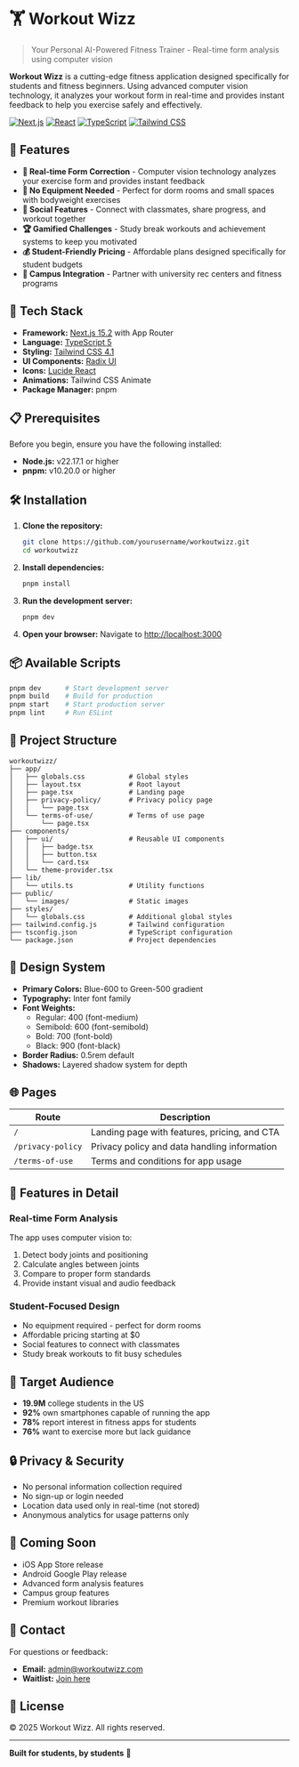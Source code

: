 # 🏋️ Workout Wizz

> Your Personal AI-Powered Fitness Trainer - Real-time form analysis using computer vision

**Workout Wizz** is a cutting-edge fitness application designed specifically for students and fitness beginners. Using advanced computer vision technology, it analyzes your workout form in real-time and provides instant feedback to help you exercise safely and effectively.

[![Next.js](https://img.shields.io/badge/Next.js-15.2-black)](https://nextjs.org/)
[![React](https://img.shields.io/badge/React-19-blue)](https://reactjs.org/)
[![TypeScript](https://img.shields.io/badge/TypeScript-5-blue)](https://www.typescriptlang.org/)
[![Tailwind CSS](https://img.shields.io/badge/Tailwind-4.1-38bdf8)](https://tailwindcss.com/)

## 🎯 Features

- **🎥 Real-time Form Correction** - Computer vision technology analyzes your exercise form and provides instant feedback
- **📱 No Equipment Needed** - Perfect for dorm rooms and small spaces with bodyweight exercises
- **👥 Social Features** - Connect with classmates, share progress, and workout together
- **🏆 Gamified Challenges** - Study break workouts and achievement systems to keep you motivated
- **💰 Student-Friendly Pricing** - Affordable plans designed specifically for student budgets
- **🏫 Campus Integration** - Partner with university rec centers and fitness programs

## 🚀 Tech Stack

- **Framework:** [Next.js 15.2](https://nextjs.org/) with App Router
- **Language:** [TypeScript 5](https://www.typescriptlang.org/)
- **Styling:** [Tailwind CSS 4.1](https://tailwindcss.com/)
- **UI Components:** [Radix UI](https://www.radix-ui.com/)
- **Icons:** [Lucide React](https://lucide.dev/)
- **Animations:** Tailwind CSS Animate
- **Package Manager:** pnpm

## 📋 Prerequisites

Before you begin, ensure you have the following installed:

- **Node.js:** v22.17.1 or higher
- **pnpm:** v10.20.0 or higher

## 🛠️ Installation

1. **Clone the repository:**

   ```bash
   git clone https://github.com/yourusername/workoutwizz.git
   cd workoutwizz
   ```

2. **Install dependencies:**

   ```bash
   pnpm install
   ```

3. **Run the development server:**

   ```bash
   pnpm dev
   ```

4. **Open your browser:**
   Navigate to [http://localhost:3000](http://localhost:3000)

## 📦 Available Scripts

```bash
pnpm dev      # Start development server
pnpm build    # Build for production
pnpm start    # Start production server
pnpm lint     # Run ESLint
```

## 📂 Project Structure

```
workoutwizz/
├── app/
│   ├── globals.css           # Global styles
│   ├── layout.tsx            # Root layout
│   ├── page.tsx              # Landing page
│   ├── privacy-policy/       # Privacy policy page
│   │   └── page.tsx
│   └── terms-of-use/         # Terms of use page
│       └── page.tsx
├── components/
│   ├── ui/                   # Reusable UI components
│   │   ├── badge.tsx
│   │   ├── button.tsx
│   │   └── card.tsx
│   └── theme-provider.tsx
├── lib/
│   └── utils.ts              # Utility functions
├── public/
│   └── images/               # Static images
├── styles/
│   └── globals.css           # Additional global styles
├── tailwind.config.js        # Tailwind configuration
├── tsconfig.json             # TypeScript configuration
└── package.json              # Project dependencies
```

## 🎨 Design System

- **Primary Colors:** Blue-600 to Green-500 gradient
- **Typography:** Inter font family
- **Font Weights:**
  - Regular: 400 (font-medium)
  - Semibold: 600 (font-semibold)
  - Bold: 700 (font-bold)
  - Black: 900 (font-black)
- **Border Radius:** 0.5rem default
- **Shadows:** Layered shadow system for depth

## 🌐 Pages

| Route             | Description                                  |
| ----------------- | -------------------------------------------- |
| `/`               | Landing page with features, pricing, and CTA |
| `/privacy-policy` | Privacy policy and data handling information |
| `/terms-of-use`   | Terms and conditions for app usage           |

## 📱 Features in Detail

### Real-time Form Analysis

The app uses computer vision to:

1. Detect body joints and positioning
2. Calculate angles between joints
3. Compare to proper form standards
4. Provide instant visual and audio feedback

### Student-Focused Design

- No equipment required - perfect for dorm rooms
- Affordable pricing starting at $0
- Social features to connect with classmates
- Study break workouts to fit busy schedules

## 🎯 Target Audience

- **19.9M** college students in the US
- **92%** own smartphones capable of running the app
- **78%** report interest in fitness apps for students
- **76%** want to exercise more but lack guidance

## 🔒 Privacy & Security

- No personal information collection required
- No sign-up or login needed
- Location data used only in real-time (not stored)
- Anonymous analytics for usage patterns only

## 🚀 Coming Soon

- iOS App Store release
- Android Google Play release
- Advanced form analysis features
- Campus group features
- Premium workout libraries

## 📧 Contact

For questions or feedback:

- **Email:** admin@workoutwizz.com
- **Waitlist:** [Join here](https://tally.so/r/mJWr7J)

## 📄 License

© 2025 Workout Wizz. All rights reserved.

---

**Built for students, by students** 💪

